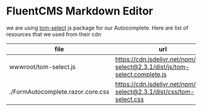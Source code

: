 # FluentCMS Markdown Editor
we are using [tom-select](https://www.npmjs.com/package/tom-select) js package for our Autocomplete.
Here are list of resources that we used from their cdn


| file | url |
| --- | --- |
| wwwroot/tom-select.js | https://cdn.jsdelivr.net/npm/tom-select@2.3.1/dist/js/tom-select.complete.js |
| ./FormAutocomplete.razor.core.css | https://cdn.jsdelivr.net/npm/tom-select@2.3.1/dist/css/tom-select.css |

